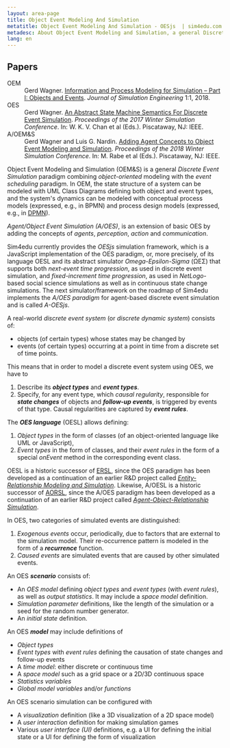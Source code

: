 ```yaml
---
layout: area-page
title: Object Event Modeling And Simulation
metatitle: Object Event Modeling And Simulation - OESjs  | sim4edu.com
metadesc: About Object Event Modeling and Simulation, a general Discrete Event Simulation approach. Sim4edu provides the OESjs simulation framework.
lang: en
---
```

<aside>
<h2>Papers</h2>
	 <dl style="padding-left:0"><dt>OEM</dt>
		<dd>Gerd Wagner. <a href="https://articles.jsime.org/1/1/">Information and Process Modeling for Simulation – Part I: Objects and Events</a>. <em>Journal of Simulation Engineering</em> 1:1, 2018.</dd>
		<dt>OES</dt>
		<dd>Gerd Wagner. <a href="https://www.informs-sim.org/wsc17papers/includes/files/056.pdf">An Abstract State Machine Semantics For Discrete Event Simulation</a>. <em>Proceedings of the 2017 Winter Simulation Conference</em>. In: W. K. V. Chan et al (Eds.). Piscataway, NJ: IEEE.</dd>
		<dt>A/OEM&amp;S</dt>
		<dd>Gerd Wagner and Luis G. Nardin. <a href="https://oxygen.informatik.tu-cottbus.de/publications/wagner/WSC2018-AgentConcepts.pdf">Adding Agent Concepts to Object Event Modeling and Simulation</a>. <em>Proceedings of the 2018 Winter Simulation Conference</em>. In: M. Rabe et al (Eds.). Piscataway, NJ: IEEE.</dd>
	 </dl>
	</aside>
<p>Object Event Modeling and Simulation (OEM&amp;S) is a general <em>Discrete Event Simulation</em> paradigm combining <em>object-oriented</em> modeling with the <em>event scheduling</em> paradigm. 
In OEM, the state structure of a system can be modeled with UML Class Diagrams defining both object and event types, and the system's dynamics can be modeled with conceptual process models (expressed, e.g., in BPMN) and process design models (expressed, e.g., in <a href="../reading/DPMN.pdf">DPMN</a>).</p>

<p><em>Agent/Object Event Simulation (A/OES)</em>, is an extension of basic OES by adding the concepts of <em>agents</em>, <em>perception</em>, <em>action</em> and <em>communication</em>.</p>

<p>Sim4edu currently provides the <em>OESjs</em> simulation framework, which is a JavaScript implementation of the OES paradigm, or, more precisely, of its language OESL and its abstract simulator <em>Omega-Epsilon-Sigma </em>(ΩΕΣ) that supports both <em>next-event time progression</em>, as used in discrete event simulation, and <em>fixed-increment time progression</em>, as used in <em>NetLogo</em>-based social science simulations as well as in continuous state change simulations. The next simulator/framework on the roadmap of Sim4edu implements the <em>A/OES paradigm</em> for agent-based discrete event simulation and is called <em>A-OESjs</em>.</p>

<p>A real-world <em>discrete event system</em> (or <em>discrete dynamic system</em>) consists of:</p>

<ul>
	<li>objects (of certain types) whose states may be changed by</li>
	<li>events (of certain types) occurring at a point in time from a discrete set of time points.</li>
</ul>

<p>This means that in order to model a discrete event system using OES, we have to</p>

<ol>
	<li>Describe its <em><strong>object types</strong></em> and <em><strong>event types</strong></em>.</li>
	<li>Specify, for any event type, which <em>causal regularity</em>, responsible for <em><strong>state changes</strong></em> of objects and <em><strong>follow-up events</strong></em>, is triggered by events of that type. Causal regularities are captured by <strong><em>event rules</em></strong>.</li>
</ol>

<p>The <em><strong>OES language</strong></em> (OESL) allows defining:</p>

<ol>
	<li><em>Object types</em> in the form of classes (of an object-oriented language like UML or JavaScript),</li>
	<li><em>Event types</em> in the form of classes, and their <em>event rules</em> in the form of a special&nbsp;<em>onEvent</em> method in the corresponding event class.</li>
</ol>

<p>OESL is a historic successor of <a href="https://oxygen.informatik.tu-cottbus.de/aors/ERSL.html">ERSL</a>, since the OES paradigm has been developed as a continuation of an earlier R&amp;D project called <a href="http://oxygen.informatik.tu-cottbus.de/aor/?q=node/24"><em>Entity-Relationship Modeling and Simulation</em></a>. Likewise, A/OESL is a historic successor of <a href="https://oxygen.informatik.tu-cottbus.de/aors/AORSL.html">AORSL</a>, since the A/OES paradigm has been developed as a continuation of an earlier R&amp;D project called <a href="http://oxygen.informatik.tu-cottbus.de/aor/"><em>Agent-Object-Relationship Simulation</em></a>.</p>

<p>In OES, two categories of simulated events are distinguished:</p>

<ol>
	<li><em>Exogenous events </em>occur, periodically, due to factors that are external to the simulation model. Their re-occurrence pattern is modeled in the form of a <em><strong>recurrence</strong></em> function.</li>
	<li><em>Caused events</em> are simulated events that are caused by other simulated events.</li>
</ol>

<p>An OES <strong><em>scenario</em></strong> consists of:</p>

<ul>
	<li>An <em>OES model</em> defining <em>object types</em> and <em>event types</em> (with <em>event rules</em>), as well as <em>output statistics</em>. It may include a <em>space model</em> definition.</li>
	<li><em>Simulation parameter</em> definitions, like the length of the simulation or a seed for the random number generator.</li>
	<li>An <em>initial state</em> definition.</li>
</ul>

<p>An OES <strong><em>model</em></strong> may include definitions of</p>

<ul>
	<li><em>Object types</em></li>
	<li><em>Event types</em> with <em>event rules</em> defining the causation of state changes and follow-up events</li>
	<li>A <em>time model</em>: either discrete or continuous time</li>
	<li>A <em>space model</em> such as a grid space or a 2D/3D continuous space</li>
	<li><em>Statistics variables</em></li>
	<li><em>Global model variables</em> and/or <em>functions</em></li>
</ul> 

<p>An OES scenario simulation can be configured with</p>

<ul>
	<li>A <em>visualization</em> definition (like a 3D visualization of a 2D space model)</li>
	<li>A <em>user interaction</em> definition for making simulation games</li>
	<li>Various <em>user interface (UI)</em> definitions, e.g. a UI for defining the initial state or a UI for defining the form of visualization</li>
</ul>
</main>